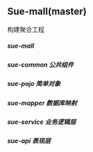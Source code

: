 ## Sue-mall(master)
构建聚合工程 
##### sue-mall
##### sue-common 公共组件 
##### sue-pojo 简单对象 
##### sue-mapper 数据库映射 
##### sue-service 业务逻辑层 
##### sue-api 表现层

